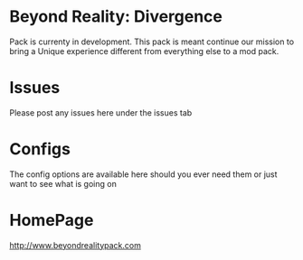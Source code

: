 Beyond Reality: Divergence
====================
Pack is currenty in development. This pack is meant continue our mission to bring a Unique experience different from everything else to a mod pack.

Issues
==================
Please post any issues here under the issues tab


Configs
==================
The config options are available here should you ever need them or just want to see what is going on

HomePage
==================
http://www.beyondrealitypack.com
